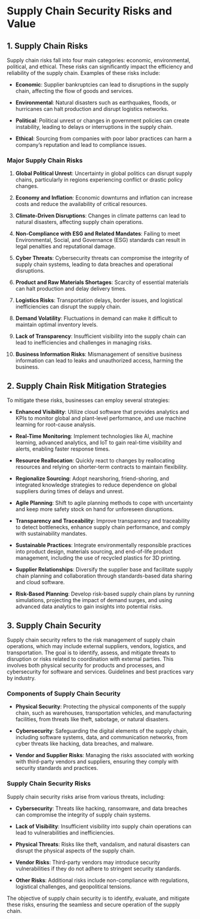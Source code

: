 # Supply Chain Security Risks and Value

## 1. Supply Chain Risks

Supply chain risks fall into four main categories: economic, environmental, political, and ethical. These risks can significantly impact the efficiency and reliability of the supply chain. Examples of these risks include:

- **Economic**: Supplier bankruptcies can lead to disruptions in the supply chain, affecting the flow of goods and services.
  
- **Environmental**: Natural disasters such as earthquakes, floods, or hurricanes can halt production and disrupt logistics networks.
  
- **Political**: Political unrest or changes in government policies can create instability, leading to delays or interruptions in the supply chain.
  
- **Ethical**: Sourcing from companies with poor labor practices can harm a company’s reputation and lead to compliance issues.

### Major Supply Chain Risks

1. **Global Political Unrest**: Uncertainty in global politics can disrupt supply chains, particularly in regions experiencing conflict or drastic policy changes.

2. **Economy and Inflation**: Economic downturns and inflation can increase costs and reduce the availability of critical resources.

3. **Climate-Driven Disruptions**: Changes in climate patterns can lead to natural disasters, affecting supply chain operations.

4. **Non-Compliance with ESG and Related Mandates**: Failing to meet Environmental, Social, and Governance (ESG) standards can result in legal penalties and reputational damage.

5. **Cyber Threats**: Cybersecurity threats can compromise the integrity of supply chain systems, leading to data breaches and operational disruptions.

6. **Product and Raw Materials Shortages**: Scarcity of essential materials can halt production and delay delivery times.

7. **Logistics Risks**: Transportation delays, border issues, and logistical inefficiencies can disrupt the supply chain.

8. **Demand Volatility**: Fluctuations in demand can make it difficult to maintain optimal inventory levels.

9. **Lack of Transparency**: Insufficient visibility into the supply chain can lead to inefficiencies and challenges in managing risks.

10. **Business Information Risks**: Mismanagement of sensitive business information can lead to leaks and unauthorized access, harming the business.

## 2. Supply Chain Risk Mitigation Strategies

To mitigate these risks, businesses can employ several strategies:

- **Enhanced Visibility**: Utilize cloud software that provides analytics and KPIs to monitor global and plant-level performance, and use machine learning for root-cause analysis.

- **Real-Time Monitoring**: Implement technologies like AI, machine learning, advanced analytics, and IoT to gain real-time visibility and alerts, enabling faster response times.

- **Resource Reallocation**: Quickly react to changes by reallocating resources and relying on shorter-term contracts to maintain flexibility.

- **Regionalize Sourcing**: Adopt nearshoring, friend-shoring, and integrated knowledge strategies to reduce dependence on global suppliers during times of delays and unrest.

- **Agile Planning**: Shift to agile planning methods to cope with uncertainty and keep more safety stock on hand for unforeseen disruptions.

- **Transparency and Traceability**: Improve transparency and traceability to detect bottlenecks, enhance supply chain performance, and comply with sustainability mandates.

- **Sustainable Practices**: Integrate environmentally responsible practices into product design, materials sourcing, and end-of-life product management, including the use of recycled plastics for 3D printing.

- **Supplier Relationships**: Diversify the supplier base and facilitate supply chain planning and collaboration through standards-based data sharing and cloud software.

- **Risk-Based Planning**: Develop risk-based supply chain plans by running simulations, projecting the impact of demand surges, and using advanced data analytics to gain insights into potential risks.

## 3. Supply Chain Security

Supply chain security refers to the risk management of supply chain operations, which may include external suppliers, vendors, logistics, and transportation. The goal is to identify, assess, and mitigate threats to disruption or risks related to coordination with external parties. This involves both physical security for products and processes, and cybersecurity for software and services. Guidelines and best practices vary by industry.

### Components of Supply Chain Security

- **Physical Security**: Protecting the physical components of the supply chain, such as warehouses, transportation vehicles, and manufacturing facilities, from threats like theft, sabotage, or natural disasters.

- **Cybersecurity**: Safeguarding the digital elements of the supply chain, including software systems, data, and communication networks, from cyber threats like hacking, data breaches, and malware.

- **Vendor and Supplier Risks**: Managing the risks associated with working with third-party vendors and suppliers, ensuring they comply with security standards and practices.

### Supply Chain Security Risks

Supply chain security risks arise from various threats, including:

- **Cybersecurity**: Threats like hacking, ransomware, and data breaches can compromise the integrity of supply chain systems.
  
- **Lack of Visibility**: Insufficient visibility into supply chain operations can lead to vulnerabilities and inefficiencies.
  
- **Physical Threats**: Risks like theft, vandalism, and natural disasters can disrupt the physical aspects of the supply chain.
  
- **Vendor Risks**: Third-party vendors may introduce security vulnerabilities if they do not adhere to stringent security standards.

- **Other Risks**: Additional risks include non-compliance with regulations, logistical challenges, and geopolitical tensions.

The objective of supply chain security is to identify, evaluate, and mitigate these risks, ensuring the seamless and secure operation of the supply chain.


